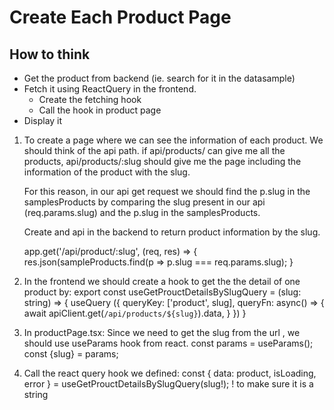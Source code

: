 # Create Each Product Page

## How to think

- Get the product from backend (ie. search for it in the datasample)
- Fetch it using ReactQuery in the frontend.
  - Create the fetching hook
  - Call the hook in product page
- Display it

1. To create a page where we can see the information of each product. We should think of the api path.
   if api/products/ can give me all the products, api/products/:slug should give me the page including the information of the product with the slug.

   For this reason, in our api get request we should find the p.slug in the samplesProducts by comparing the slug present in our api (req.params.slug) and the p.slug in the samplesProducts.

   Create and api in the backend to return product information by the slug.

   app.get('/api/product/:slug', (req, res) => {
   res.json(sampleProducts.find(p => p.slug === req.params.slug);
   }

2. In the frontend we should create a hook to get the the detail of one product by:
   export const useGetProuctDetailsBySlugQuery = (slug: string) => {
   useQuery ({
   queryKey: ['product', slug],
   queryFn: async() => {
   await apiClient.get<Product>(`/api/products/${slug}`).data,
   }
   })
   }

3. In productPage.tsx:
   Since we need to get the slug from the url , we should use useParams hook from react.
   const params = useParams();
   const {slug} = params;

4. Call the react query hook we defined:
   const { data: product, isLoading, error } = useGetProuctDetailsBySlugQuery(slug!);
   ! to make sure it is a string
